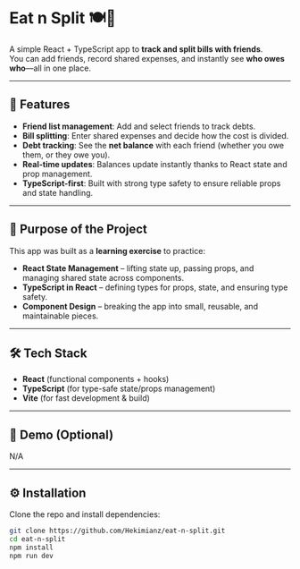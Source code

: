 # Eat n Split 🍽️💸

A simple React + TypeScript app to **track and split bills with friends**.  
You can add friends, record shared expenses, and instantly see **who owes who**—all in one place.

---

## 🚀 Features

- **Friend list management**: Add and select friends to track debts.
- **Bill splitting**: Enter shared expenses and decide how the cost is divided.
- **Debt tracking**: See the **net balance** with each friend (whether you owe them, or they owe you).
- **Real-time updates**: Balances update instantly thanks to React state and prop management.
- **TypeScript-first**: Built with strong type safety to ensure reliable props and state handling.

---

## 🎯 Purpose of the Project

This app was built as a **learning exercise** to practice:

- **React State Management** – lifting state up, passing props, and managing shared state across components.
- **TypeScript in React** – defining types for props, state, and ensuring type safety.
- **Component Design** – breaking the app into small, reusable, and maintainable pieces.

---

## 🛠️ Tech Stack

- **React** (functional components + hooks)
- **TypeScript** (for type-safe state/props management)
- **Vite** (for fast development & build)

---

## 📸 Demo (Optional)

N/A

---

## ⚙️ Installation

Clone the repo and install dependencies:

```bash
git clone https://github.com/Hekimianz/eat-n-split.git
cd eat-n-split
npm install
npm run dev
```
